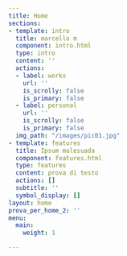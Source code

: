 ```yaml
---
title: Home
sections:
- template: intro
  title: marcello m
  component: intro.html
  type: intro
  content: ''
  actions:
  - label: works
    url: ''
    is_scrolly: false
    is_primary: false
  - label: personal
    url: ''
    is_scrolly: false
    is_primary: false
  img_path: "/images/pic01.jpg"
- template: features
  title: Ipsum malesuada
  component: features.html
  type: features
  content: prova di testo
  actions: []
  subtitle: ''
  symbol_display: []
layout: home
prova_per_home_2: ''
menu:
  main:
    weight: 1

---
```

